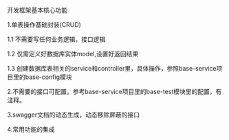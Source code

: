 开发框架基本核心功能

1.单表操作基础封装(CRUD)
  
  1.1 不需要写任何业务逻辑，接口逻辑
  
  1.2 仅需定义好数据库实体model,设置好返回结果
  
  1.3 创建数据库表相关的service和controller里，具体操作，参照base-service项目里的base-config模块

2.不需要的接口可配置。参考base-service项目里的base-test模块里的配置，有注释。

3.swagger文档的动态生成，动态移除屏蔽的接口

4.常用功能的集成  